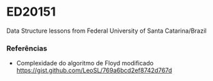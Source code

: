 # ED20151
Data Structure lessons from Federal University of Santa Catarina/Brazil

### Referências

* Complexidade do algoritmo de Floyd modificado
https://gist.github.com/LeoSL/769a6bcd2ef8742d767d
